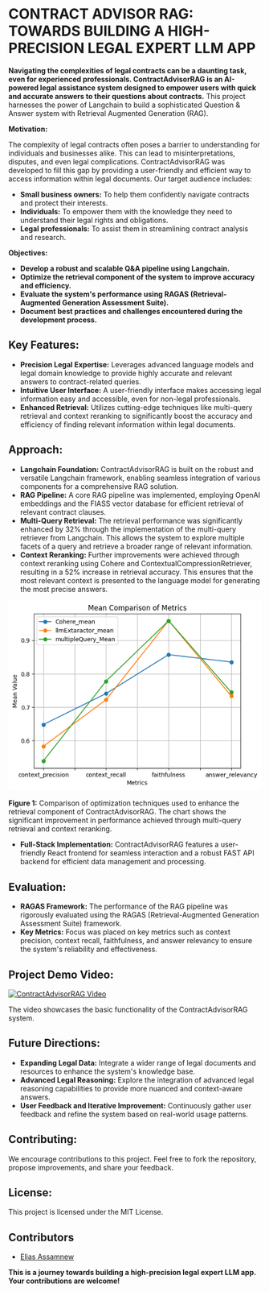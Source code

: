 # CONTRACT ADVISOR RAG: TOWARDS BUILDING A HIGH-PRECISION LEGAL EXPERT LLM APP

**Navigating the complexities of legal contracts can be a daunting task, even for experienced professionals.  ContractAdvisorRAG is an AI-powered legal assistance system designed to empower users with quick and accurate answers to their questions about contracts.**  This project harnesses the power of Langchain to build a sophisticated Question & Answer system with Retrieval Augmented Generation (RAG). 

**Motivation:**

The complexity of legal contracts often poses a barrier to understanding for individuals and businesses alike. This can lead to misinterpretations, disputes, and even legal complications.  ContractAdvisorRAG was developed to fill this gap by providing a user-friendly and efficient way to access information within legal documents.  Our target audience includes:

* **Small business owners:**  To help them confidently navigate contracts and protect their interests.
* **Individuals:**  To empower them with the knowledge they need to understand their legal rights and obligations.
* **Legal professionals:**  To assist them in streamlining contract analysis and research.

**Objectives:**

* **Develop a robust and scalable Q&A pipeline using Langchain.**
* **Optimize the retrieval component of the system to improve accuracy and efficiency.**
* **Evaluate the system's performance using RAGAS (Retrieval-Augmented Generation Assessment Suite).**
* **Document best practices and challenges encountered during the development process.**

## Key Features:

* **Precision Legal Expertise:** Leverages advanced language models and legal domain knowledge to provide highly accurate and relevant answers to contract-related queries.
* **Intuitive User Interface:**  A user-friendly interface makes accessing legal information easy and accessible, even for non-legal professionals.
* **Enhanced Retrieval:**  Utilizes cutting-edge techniques like multi-query retrieval and context reranking to significantly boost the accuracy and efficiency of finding relevant information within legal documents.

## Approach:

* **Langchain Foundation:** ContractAdvisorRAG is built on the robust and versatile Langchain framework, enabling seamless integration of various components for a comprehensive RAG solution.
* **RAG Pipeline:**  A core RAG pipeline was implemented, employing OpenAI embeddings and the FIASS vector database for efficient retrieval of relevant contract clauses.
* **Multi-Query Retrieval:**  The retrieval performance was significantly enhanced by 32% through the implementation of the multi-query retriever from Langchain.  This allows the system to explore multiple facets of a query and retrieve a broader range of relevant information.
* **Context Reranking:**  Further improvements were achieved through context reranking using Cohere and ContextualCompressionRetriever, resulting in a 52% increase in retrieval accuracy. This ensures that the most relevant context is presented to the language model for generating the most precise answers. 

![Optimization Techniques Comparison](screenshots/comparison_improvement_approches.png)

**Figure 1:**  Comparison of optimization techniques used to enhance the retrieval component of ContractAdvisorRAG. The chart shows the significant improvement in performance achieved through multi-query retrieval and context reranking.

* **Full-Stack Implementation:**  ContractAdvisorRAG features a user-friendly React frontend for seamless interaction and a robust FAST API backend for efficient data management and processing.

## Evaluation:

* **RAGAS Framework:** The performance of the RAG pipeline was rigorously evaluated using the RAGAS (Retrieval-Augmented Generation Assessment Suite) framework. 
* **Key Metrics:**  Focus was placed on key metrics such as context precision, context recall, faithfulness, and answer relevancy to ensure the system's reliability and effectiveness.

## Project Demo Video:

[![ContractAdvisorRAG Video](https://img.youtube.com/vi/KjBWNNN3thA/maxresdefault.jpg)](https://www.youtube.com/watch?v=KjBWNNN3thA)

The video showcases the basic functionality of the ContractAdvisorRAG system.

## Future Directions:

* **Expanding Legal Data:**  Integrate a wider range of legal documents and resources to enhance the system's knowledge base.
* **Advanced Legal Reasoning:**  Explore the integration of advanced legal reasoning capabilities to provide more nuanced and context-aware answers.
* **User Feedback and Iterative Improvement:**  Continuously gather user feedback and refine the system based on real-world usage patterns. 

## Contributing:

We encourage contributions to this project. Feel free to fork the repository, propose improvements, and share your feedback.

## License:

This project is licensed under the MIT License.

## Contributors

- [Elias Assamnew](https://github.com/gelifatsy) 

**This is a journey towards building a high-precision legal expert LLM app. Your contributions are welcome!**